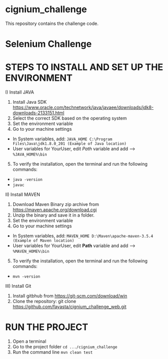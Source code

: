 # cignium_challenge
This repository contains the challenge code.

# Selenium Challenge

STEPS TO INSTALL AND SET UP THE ENVIRONMENT
===========================================

I) Install JAVA

1. Install Java SDK https://www.oracle.com/technetwork/java/javaee/downloads/jdk8-downloads-2133151.html 
2. Select the correct SDK based on the operating system
3. Set the environment variable
4. Go to your machine settings
  * In System variables, add: ```JAVA_HOME C:\Program Files\Java\jdk1.8.0_201 (Example of Java location)```
  * User variables for YourUser, edit *Path* variable and add --> ```%JAVA_HOME%\bin```
5. To verify the installation, open the terminal and run the following commands: 
  * ```java -version```
  * ```javac```

II) Install MAVEN

1. Download Maven Binary zip archive from https://maven.apache.org/download.cgi
2. Unzip the binary and save it in a folder.
3. Set the environment variable
4. Go to your machine settings
  * In System variables, add: ```MAVEN_HOME D:\Maven\apache-maven-3.5.4 (Example of Maven location)```
  * User variables for YourUser, edit **Path** variable and add --> ```%MAVEN_HOME%\bin```
5. To verify the installation, open the terminal and run the following commands: 
  * ```mvn -version```
    
 III) Install Git
   1. Install gitbhub from https://git-scm.com/download/win
   2. Clone the repository: git clone https://github.com/fayasta/cignium_challenge_web.git
 
 RUN THE PROJECT
 ===============
 
 1. Open a terminal
 2. Go to the project folder ```cd .../cignium_challenge```
 3. Run the command line ```mvn clean test```
 
